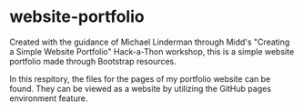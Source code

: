 # website-portfolio
Created with the guidance of Michael Linderman through Midd's "Creating a Simple Website Portfolio" Hack-a-Thon workshop, this is a simple website portfolio made through Bootstrap resources. 

In this respitory, the files for the pages of my portfolio website can be found. They can be viewed as a website by utilizing the GitHub pages environment feature. 
